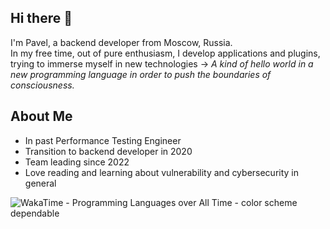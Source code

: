 ## Hi there 👋
I'm Pavel, a backend developer from Moscow, Russia.<br />
In my free time, out of pure enthusiasm, I develop applications and plugins, trying to immerse myself in new technologies -> _A kind of hello world in a new programming language in order to push the boundaries of consciousness._

## About Me
* In past Performance Testing Engineer
* Transition to backend developer in 2020
* Team leading since 2022
* Love reading and learning about vulnerability and cybersecurity in general
  
<picture>
  <source media="(prefers-color-scheme: dark)" srcset="https://wakatime.com/share/@42813476-d85c-4029-93cf-6c7bb36b5c77/665c4415-71a7-4881-9814-c36435db5058.svg">
  <source media="(prefers-color-scheme: light)" srcset="https://wakatime.com/share/@42813476-d85c-4029-93cf-6c7bb36b5c77/692a2eb5-128f-44e7-9545-38547bc94f3a.svg">
  <img alt="WakaTime - Programming Languages over All Time - color scheme dependable">
</picture>

<!--
**madhattermonroe/madhattermonroe** is a ✨ _special_ ✨ repository because its `README.md` (this file) appears on your GitHub profile.

Here are some ideas to get you started:

- 🔭 I’m currently working on ...
- 🌱 I’m currently learning ...
- 👯 I’m looking to collaborate on ...
- 🤔 I’m looking for help with ...
- 💬 Ask me about ...
- 📫 How to reach me: ...
- 😄 Pronouns: ...
- ⚡ Fun fact: ...
-->
